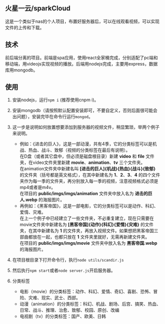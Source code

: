 ## 火星一云/sparkCloud

这是一个类似于nas的个人项目，布置好服务器后，可以在线观看视频，可以实现文件的上传和下载。

## 技术
前后端分离的项目。前端是spa应用，使用react全家桶完成，分别适配了pc端和移动端，用videojs实现视频的播放。后端用nodejs完成，主要用express，数据库用mongodb。

## 使用
1. 安装nodejs，运行```npm i``` (推荐使用cnpm i)。

2. 安装mongodb（请按照默认配置安装即可，不要自定义，否则后面很可能会出问题），安装完毕在命令行运行```mongod```。

3. 这一步是说明如何放置想要添加到服务器的视频文件，稍显繁琐，举两个例子来说明。
   + 例如：《进击的巨人》，这是一部动漫，共有4季，它的分类标签可以是机战、热血、战斗、致郁（视频的分类标签在最后有说明）。  
   在D盘（或者其它盘中，但必须是磁盘根目录）新建 **video** 和 **file** 文件夹，在video文件夹里新建 **movie**、**animation**、**tv** 三个文件夹。  
在animation文件夹中新建名叫 **[进击的巨人]{机战}{热血}{战斗}{致郁}** 的文件夹（括号都是英文格式），在其中新建名为 **1**、**2**、**3**、**4** 的四个文件夹作为每一季的文件夹，再分别放入每一季的视频，注意视频格式必须是mp4或者是m4v。  
   在项目的 **public/imgs/imgs/animation** 文件夹中放入名为 **进击的巨人.webp** 的海报图片。  
   + 再例如：《黑客帝国》，这是一部电影，它的分类标签可以是动作、科幻、爱情、灾难。  
   在上一个例子中已经建立了一些文件夹，不必重复建立，现在只需要在movie文件夹中新建名为 **[黑客帝国]{动作}{科幻}{爱情}{灾难}** 的文件夹，在其中新建名为 **1** 的文件夹，再放入视频文件。如果想把黑客帝国三部曲都放在一起，也都只放在 **1** 文件夹里就好，无需再新建文件夹。  
   在项目的 **public/imgs/imgs/movie** 文件夹中放入名为 **黑客帝国.webp** 的海报图片。  

4. 在项目根目录下打开命令行，执行```node utils/scandir.js```

5. 然后执行```npm start```或者```node server.js```开启服务器。

6. 分类标签
   + 电影（movie）的分类标签：动作、科幻、爱情、奇幻、喜剧、恐怖、冒险、灾难、现实、武士、西部。
   + 动漫（animation）的分类标签：科幻、机战、剧场、后宫、搞笑、热血、日常、战斗、推理、治愈、致郁、校园、原创、改编
   + 电视剧（tv）的分类标签：国产、欧美、日韩
